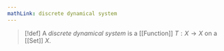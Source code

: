 ```yaml
---
mathLink: discrete dynamical system
---
```

>[!def]
>A *discrete dynamical system* is a [[Function]] $T:X \rightarrow X$ on a [[Set]] $X$.

